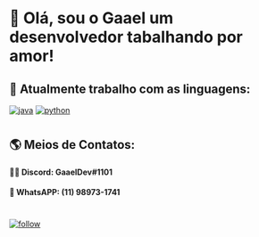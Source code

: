 # 👋 Olá, sou o Gaael um desenvolvedor tabalhando por amor!

## 👾 Atualmente trabalho com as linguagens:
[![java](https://img.shields.io/badge/Java-ED8B00?style=for-the-badge&logo=java&logoColor=white)](https://github.com/gabrielbroken/#) [![python](https://img.shields.io/badge/Python-3776AB?style=for-the-badge&logo=python&logoColor=white)](https://github.com/gabrielbroken/#)
#
## 🌎 Meios de Contatos:
#### 👨‍💻 Discord: GaaelDev#1101
#### 📱 WhatsAPP: (11) 98973-1741
#
[![follow](https://img.shields.io/github/followers/gabrielbroken.svg?style=social&label=Follow&maxAge=2592000)](https://github.com/gabrielbroken/#)
#
